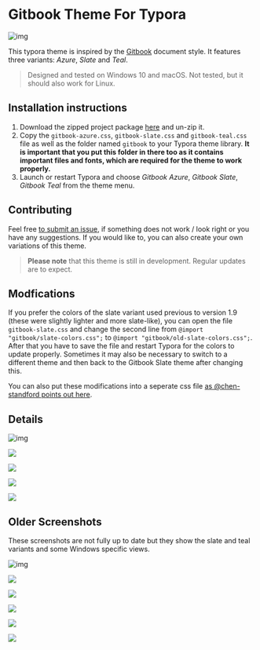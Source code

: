 # Gitbook Theme For Typora
![img](media/variants.png)

This typora theme is inspired by the [Gitbook](https://www.gitbook.com) document style. It features three variants: *Azure*, *Slate* and *Teal*.

> Designed and tested on Windows 10 and macOS. Not tested, but it should also work for Linux.
## Installation instructions
1. Download the zipped project package [here](https://github.com/Henning16/typora-gitbook-theme/releases/latest) and un-zip it.
2. Copy the `gitbook-azure.css`, `gitbook-slate.css` and `gitbook-teal.css` file as well as the folder named `gitbook` to your Typora theme library. **It is important that you put this folder in there too as it contains important files and fonts, which are required for the theme to work properly.**
4. Launch or restart Typora and choose *Gitbook Azure*, *Gitbook Slate*, *Gitbook Teal* from the theme menu.

## Contributing
Feel free [to submit an issue](https://github.com/Henning16/typora-gitbook-theme/issues/new), if something does not work / look right or you have any suggestions. If you would like to, you can also create your own variations of this theme. 

> **Please note** that this theme is still in development. Regular updates are to expect.

## Modfications
If you prefer the colors of the slate variant used previous to version 1.9 (these were slightly lighter and more slate-like), you can open the file `gitbook-slate.css` and change the second line from `@import "gitbook/slate-colors.css";` to `@import "gitbook/old-slate-colors.css";`. After that you have to save the file and restart Typora for the colors to update properly. Sometimes it may also be necessary to switch to a different theme and then back to the Gitbook Slate theme after changing this.

You can also put these modifications into a seperate css file [as @chen-standford points out here](https://github.com/16soundsofsilence/typora-gitbook-theme/issues/14#issuecomment-784175419).

## Details

![img](media/gitbookthumbnail.png)

![](media/tables.png)

![](media/codeboxes.png)

![](media/quotes.png)

![](media/mathblocks.png)

## Older Screenshots

These screenshots are not fully up to date but they show the slate and teal variants and some Windows specific views.

![img](media/gitbookazure.png)

![](media/gitbookteal.png)

![](media/gitbookslate.png)

![](media/gitbookui1.png)

![](media/gitbookui2.png)

![](media/gitbookui3.png)
